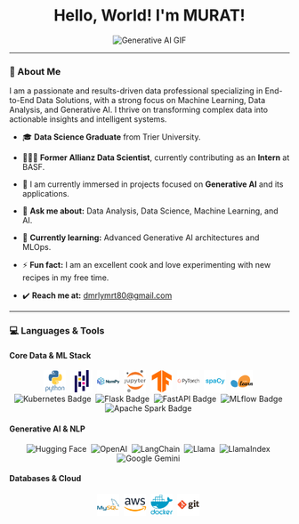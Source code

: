 <h1 align="center">
  Hello, World! I'm MURAT!
</h1>

<p align="center">
  <img src="https://media4.giphy.com/media/v1.Y2lkPTc5MGI3NjExZWc1YzUxNTFnNjgxcWNpZWxyenR3bTI3OThwNm1tdXdjYWN4bTloNyZlcD12MV9pbnRlcm5hbF9naWZfYnlfaWQmY3Q9Zw/JWuBH9rCO2uZuHBFpm/giphy.gif" width="600" height="300" alt="Generative AI GIF">
</p>

---

### 🌟 About Me

I am a passionate and results-driven data professional specializing in End-to-End Data Solutions, with a strong focus on Machine Learning, Data Analysis, and Generative AI. I thrive on transforming complex data into actionable insights and intelligent systems.

- 🎓 **Data Science Graduate** from Trier University.
  
- 👨🏻‍💻 **Former Allianz Data Scientist**, currently contributing as an **Intern** at BASF.
  
- 🔭 I am currently immersed in projects focused on **Generative AI** and its applications.
  
- 💬 **Ask me about:** Data Analysis, Data Science, Machine Learning, and AI.
  
- 🧠 **Currently learning:** Advanced Generative AI architectures and MLOps.
  
- ⚡ **Fun fact:** I am an excellent cook and love experimenting with new recipes in my free time.
  
- ✔️ **Reach me at:** [dmrlymrt80@gmail.com](mailto:dmrlymrt80@gmail.com)

---

### 💻 Languages & Tools

#### **Core Data & ML Stack**
<p align="center">
  <img src="https://github.com/devicons/devicon/blob/master/icons/python/python-original-wordmark.svg" title="Python" alt="Python" width="40" height="40"/>&nbsp;
  <img src="https://github.com/devicons/devicon/blob/master/icons/pandas/pandas-original.svg" title="Pandas" alt="Pandas" width="40" height="40"/>&nbsp;
  <img src="https://github.com/devicons/devicon/blob/master/icons/numpy/numpy-original-wordmark.svg" title="NumPy" alt="NumPy" width="40" height="40"/>&nbsp;
  <img src="https://github.com/devicons/devicon/blob/master/icons/jupyter/jupyter-original-wordmark.svg" title="Jupyter" alt="Jupyter" width="40" height="40"/>&nbsp;
  <img src="https://github.com/devicons/devicon/blob/master/icons/tensorflow/tensorflow-original.svg" title="TensorFlow" alt="TensorFlow" width="40" height="40"/>&nbsp;
  <img src="https://github.com/devicons/devicon/blob/master/icons/pytorch/pytorch-original-wordmark.svg" title="PyTorch" alt="PyTorch" width="40" height="40"/>&nbsp;
  <img src="https://raw.githubusercontent.com/github/explore/8cf1837393d83900e767cc895dcc814d053e2ffe/topics/spacy/spacy.png" title="spaCy" alt="spaCy" width="40" height="40"/>&nbsp;
  <img src="https://github.com/devicons/devicon/blob/master/icons/scikitlearn/scikitlearn-original-wordmark.svg" title="Scikit-learn" alt="Scikit-learn" width="40" height="40"/>&nbsp;
  <img src="https://img.shields.io/badge/Kubernetes-326CE5?style=for-the-badge&logo=kubernetes&logoColor=white" alt="Kubernetes Badge" width="40" height="40"/>&nbsp;
  <img src="https://img.shields.io/badge/Flask-000000?style=for-the-badge&logo=flask&logoColor=white" alt="Flask Badge" width="40" height="40"/>&nbsp;
  <img src="https://img.shields.io/badge/FastAPI-009688?style=for-the-badge&logo=fastapi&logoColor=white" alt="FastAPI Badge" width="40" height="40"/>&nbsp;
  <img src="https://img.shields.io/badge/MLflow-000000?style=for-the-badge&logo=mlflow&logoColor=white" alt="MLflow Badge" width="40" height="40"/>&nbsp;
  <img src="https://img.shields.io/badge/Apache%20Spark-E25A1C?style=for-the-badge&logo=apache-spark&logoColor=white" alt="Apache Spark Badge" width="40" height="40"/>&nbsp;
  </p>

#### **Generative AI & NLP**
<p align="center">
  <img src="https://huggingface.co/front/assets/huggingface_logo.svg" title="Hugging Face" alt="Hugging Face" width="40" height="40"/>&nbsp;
  <img src="https://www.vectorlogo.zone/logos/openai/openai-icon.svg" title="OpenAI" alt="OpenAI" width="40" height="40"/>&nbsp;
  <img src="https://vectorlogoseek.com/wp-content/uploads/2021/01/langchain-logo-vector.png" title="LangChain" alt="LangChain" width="40" height="40"/>&nbsp;
  <img src="https://raw.githubusercontent.com/raghav-maheshwari/icons/main/llama.svg" title="Llama" alt="Llama" width="40" height="40"/>&nbsp;
  <img src="https://raw.githubusercontent.com/jupyter/jupyter/main/docs/static/logo.svg" title="LlamaIndex" alt="LlamaIndex" width="40" height="40"/>&nbsp;
  <img src="https://www.vectorlogo.zone/logos/google_cloud/google_cloud-icon.svg" title="Google Gemini" alt="Google Gemini" width="40" height="40"/>&nbsp;
</p>

#### **Databases & Cloud**
<p align="center">
  <img src="https://github.com/devicons/devicon/blob/master/icons/mysql/mysql-original-wordmark.svg" title="MySQL" alt="MySQL" width="40" height="40"/>&nbsp;
  <img src="https://github.com/devicons/devicon/blob/master/icons/amazonwebservices/amazonwebservices-original-wordmark.svg" title="AWS" alt="AWS" width="40" height="40"/>&nbsp;
  <img src="https://github.com/devicons/devicon/blob/master/icons/docker/docker-plain-wordmark.svg" title="Docker" alt="Docker" width="40" height="40"/>&nbsp;
  <img src="https://github.com/devicons/devicon/blob/master/icons/git/git-original-wordmark.svg" title="Git" alt="Git" width="40" height="40"/>&nbsp;
</p>
